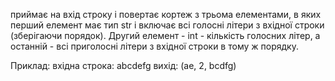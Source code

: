 приймає на вхід строку і повертає кортеж з трьома елементами, в яких перший елемент має тип str і включає всі голосні літери з вхідної строки (зберігаючи порядок). Другий елемент - int  - кількість голосних літер, а останній - всі приголосні літери з вхідної строки в тому ж порядку.

Приклад:
вхідна строка: abcdefg
вихід: (ae, 2, bcdfg)
